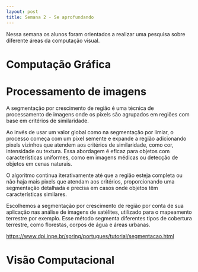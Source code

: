 ```yaml
---
layout: post
title: Semana 2 - Se aprofundando
---
```


Nessa semana os alunos foram orientados a realizar uma pesquisa sobre diferente áreas da computação visual.

# Computação Gráfica 

# Processamento de imagens

A segmentação por crescimento de região é uma técnica de processamento de imagens onde os pixels são agrupados em regiões com base em critérios de similaridade. 

Ao invés de usar um valor global como na segmentação por limiar, o processo começa com um pixel semente e expande a região adicionando pixels vizinhos que atendem aos critérios de similaridade, como cor, intensidade ou textura. Essa abordagem é eficaz para objetos com características uniformes, como em imagens médicas ou detecção de objetos em cenas naturais.

O algoritmo continua iterativamente até que a região esteja completa ou não haja mais pixels que atendam aos critérios, proporcionando uma segmentação detalhada e precisa em casos onde objetos têm características similares.


Escolhemos a segmentação por crescimento de região por conta de sua aplicação nas análise de imagens de satélites, utilizado para o mapeamento terrestre por exemplo. Esse método segmenta diferentes tipos de cobertura terrestre, como florestas, corpos de água e áreas urbanas.

https://www.dpi.inpe.br/spring/portugues/tutorial/segmentacao.html

# Visão Computacional
